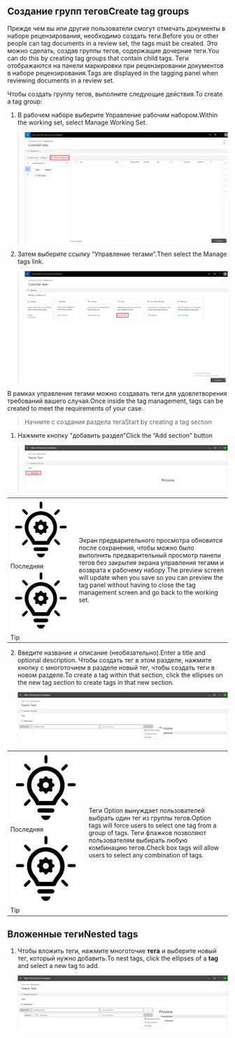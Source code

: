## <a name="create-tag-groups"></a><span data-ttu-id="d1c65-101">Создание групп тегов</span><span class="sxs-lookup"><span data-stu-id="d1c65-101">Create tag groups</span></span>

<span data-ttu-id="d1c65-102">Прежде чем вы или другие пользователи смогут отмечать документы в наборе рецензирования, необходимо создать теги.</span><span class="sxs-lookup"><span data-stu-id="d1c65-102">Before you or other people can tag documents in a review set, the tags must be created.</span></span> <span data-ttu-id="d1c65-103">Это можно сделать, создав группы тегов, содержащие дочерние теги.</span><span class="sxs-lookup"><span data-stu-id="d1c65-103">You can do this by creating tag groups that contain child tags.</span></span> <span data-ttu-id="d1c65-104">Теги отображаются на панели маркировки при рецензировании документов в наборе рецензирования.</span><span class="sxs-lookup"><span data-stu-id="d1c65-104">Tags are displayed in the tagging panel when reviewing documents in a review set.</span></span>

<span data-ttu-id="d1c65-105">Чтобы создать группу тегов, выполните следующие действия.</span><span class="sxs-lookup"><span data-stu-id="d1c65-105">To create a tag group:</span></span>

1.  <span data-ttu-id="d1c65-106">В рабочем наборе выберите Управление рабочим набором.</span><span class="sxs-lookup"><span data-stu-id="d1c65-106">Within the working set, select Manage Working Set.</span></span>

> ![](../media/ED-managews.png)

2.  <span data-ttu-id="d1c65-107">Затем выберите ссылку "Управление тегами".</span><span class="sxs-lookup"><span data-stu-id="d1c65-107">Then select the Manage tags link.</span></span>

> ![](../media/ED-managetags.png)

<span data-ttu-id="d1c65-108">В рамках управления тегами можно создавать теги для удовлетворения требований вашего случая.</span><span class="sxs-lookup"><span data-stu-id="d1c65-108">Once inside the tag management, tags can be created to meet the requirements of your case.</span></span>

> <span data-ttu-id="d1c65-109">Начните с создания раздела тега</span><span class="sxs-lookup"><span data-stu-id="d1c65-109">Start by creating a tag section</span></span>

1.  <span data-ttu-id="d1c65-110">Нажмите кнопку "добавить раздел"</span><span class="sxs-lookup"><span data-stu-id="d1c65-110">Click the “Add section” button</span></span>

> ![Автоматически созданное изображение с описанием снимка экрана](../media/ED-addtagsection.png)

|                                                                                                                             |                                                                                                                                                                 |
| --------------------------------------------------------------------------------------------------------------------------- | --------------------------------------------------------------------------------------------------------------------------------------------------------------- |
| <span data-ttu-id="d1c65-112">![](../media/ED-tipicon.png)Последняя</span><span class="sxs-lookup"><span data-stu-id="d1c65-112">![](../media/ED-tipicon.png)Tip</span></span> | <span data-ttu-id="d1c65-113">Экран предварительного просмотра обновится после сохранения, чтобы можно было выполнить предварительный просмотр панели тегов без закрытия экрана управления тегами и возврата к рабочему набору.</span><span class="sxs-lookup"><span data-stu-id="d1c65-113">The preview screen will update when you save so you can preview the tag panel without having to close the tag management screen and go back to the working set.</span></span> |

2.  <span data-ttu-id="d1c65-114">Введите название и описание (необязательно).</span><span class="sxs-lookup"><span data-stu-id="d1c65-114">Enter a title and optional description.</span></span> <span data-ttu-id="d1c65-115">Чтобы создать тег в этом разделе, нажмите кнопку с многоточием в разделе новый тег, чтобы создать теги в новом разделе.</span><span class="sxs-lookup"><span data-stu-id="d1c65-115">To create a tag within that section, click the ellipses on the new tag section to create tags in that new section.</span></span>
    
    ![Снимок экрана с автоматическим созданием описания сотового телефона](../media/ED-createtag.png)

|                                                                                                                             |                                                                                                                                         |
| --------------------------------------------------------------------------------------------------------------------------- | --------------------------------------------------------------------------------------------------------------------------------------- |
| <span data-ttu-id="d1c65-117">![](../media/ED-tipicon.png)Последняя</span><span class="sxs-lookup"><span data-stu-id="d1c65-117">![](../media/ED-tipicon.png)Tip</span></span> | <span data-ttu-id="d1c65-118">Теги Option вынуждает пользователей выбрать один тег из группы тегов.</span><span class="sxs-lookup"><span data-stu-id="d1c65-118">Option tags will force users to select one tag from a group of tags.</span></span> <span data-ttu-id="d1c65-119">Теги флажков позволяют пользователям выбирать любую комбинацию тегов.</span><span class="sxs-lookup"><span data-stu-id="d1c65-119">Check box tags will allow users to select any combination of tags.</span></span> |

## <a name="nested-tags"></a><span data-ttu-id="d1c65-120">Вложенные теги</span><span class="sxs-lookup"><span data-stu-id="d1c65-120">Nested tags</span></span>

1.  <span data-ttu-id="d1c65-121">Чтобы вложить теги, нажмите многоточие **тега** и выберите новый тег, который нужно добавить.</span><span class="sxs-lookup"><span data-stu-id="d1c65-121">To nest tags, click the ellipses of a **tag** and select a new tag to add.</span></span>
    
    ![](../media/ED-tagnesting.png)

